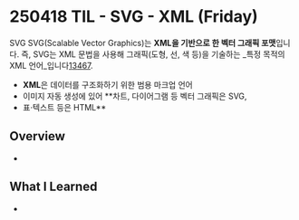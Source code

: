 # 250418 TIL - SVG - XML (Friday)
SVG
SVG(Scalable Vector Graphics)는 **XML을 기반으로 한 벡터 그래픽 포맷**입니다. 즉, SVG는 XML 문법을 사용해 그래픽(도형, 선, 색 등)을 기술하는 _특정 목적의 XML 언어_입니다[1](https://developer.mozilla.org/en-US/docs/Web/SVG)[3](http://www.w3schools.com/Html/html5_svg.asp)[4](https://docs.aspose.com/svg/net/what-is-an-svg-document/)[6](https://www.w3.org/TR/SVG11/intro.html)[7](https://svgfile.com/svg-format-as-open-xml-standard.html).
- **XML**은 데이터를 구조화하기 위한 범용 마크업 언어
- 이미지 자동 생성에 있어 **차트, 다이어그램 등 벡터 그래픽은 SVG, 
- 표·텍스트 등은 HTML**
## Overview
-
## What I Learned
- 
```
